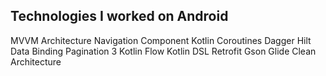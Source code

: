 ## Technologies I worked on Android
MVVM Architecture
Navigation Component
Kotlin Coroutines
Dagger Hilt
Data Binding
Pagination 3
Kotlin Flow
Kotlin DSL
Retrofit
Gson
Glide
Clean Architecture
